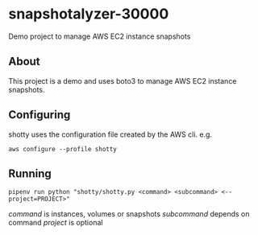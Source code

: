 # snapshotalyzer-30000

Demo project to manage AWS EC2 instance snapshots

## About

This project is a demo and uses boto3 to manage
AWS EC2 instance snapshots.

## Configuring

shotty uses the configuration file created by the AWS cli. e.g.

`aws configure --profile shotty`

## Running

`pipenv run python "shotty/shotty.py <command> <subcommand> <--project=PROJECT>"`

*command* is instances, volumes or snapshots
*subcommand* depends on command
*project* is optional
